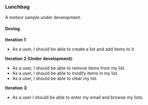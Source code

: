 ### Lunchbag

A meteor sample under development.

#### Devlog

**Iteration 1**: 
 - As a user, I should be able to create a list and add items to it.

**Iteration 2 (Under development)**: 
 - As a user, I should be able to remove items from my list.
 - As a user, I should be able to modify items in my list.
 - As a user, I should be able to clear my list.

**Iteration 3**: 
 - As a user I should be able to enter my email and browse my lists.
